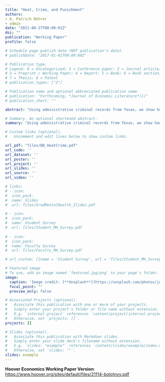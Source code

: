 ```yaml
---
title: "Heat, Crime, and Punishment"
authors:
- A. Patrick Behrer
- admin
date: "2021-08-27T00:00:01Z"
doi: ""
publication: "Working Paper"
profile: false

# Schedule page publish date (NOT publication's date).
# publishDate: "2017-01-01T00:00:00Z"

# Publication type.
# Legend: 0 = Uncategorized; 1 = Conference paper; 2 = Journal article;
# 3 = Preprint / Working Paper; 4 = Report; 5 = Book; 6 = Book section;
# 7 = Thesis; 8 = Patent
# publication_types: ["2"]

# Publication name and optional abbreviated publication name.
# publication: "Forthcoming, *Journal of Economic Literature*(1)"
# publication_short: ""

abstract: "Using administrative criminal records from Texas, we show how heat affects criminal defendants, police officers, prosecutors, and judges. We find that arrests increase by up to 15% on hot days, driven by increases in violent crime. We see no evidence that charging-day heat impacts prosecutorial decisions. However, working alone, judges dismiss fewer cases, issue longer prison sentences, and levy higher fines when ruling on hot days. Higher incomes, newer housing, more teamwork, and less accessible weapons may decrease the adverse effects of heat. Even with adaptation, we forecast that climate change will increase crime and have substantial distributional consequences."

# Summary. An optional shortened abstract.
summary: "Using administrative criminal records from Texas, we show how heat affects criminal defendants, police officers, prosecutors, and judges. We find that arrests increase by up to 15% on hot days, driven by increases in violent crime. We see no evidence that charging-day heat impacts prosecutorial decisions. However, working alone, judges dismiss fewer cases, issue longer prison sentences, and levy higher fines when ruling on hot days. Higher incomes, newer housing, more teamwork, and less accessible weapons may decrease the adverse effects of heat. Even with adaptation, we forecast that climate change will increase crime and have substantial distributional consequences."

# Custom links (optional).
#   Uncomment and edit lines below to show custom links.

url_pdf: "files/BB_HeatCrime.pdf"
url_code: '' 
url_dataset: ''
url_poster: ''
url_project: ''
url_slides: ''
url_source: ''
url_video: ''

# links: 
# - icon:
#  icon_pack:
#  name: Slides
#  url: files/GradMentalHealth_Slides.pdf

# - icon: 
#  icon_pack: 
#  name: Student Survey
#  url: files/Student_MH_Survey.pdf
  
# - icon:
#  icon_pack:
#  name: Faculty Survey
#  url: files/Faculty_MH_Survey.pdf

# url_custom: [{name = 'Student Survey', url = 'files/Student_MH_Survey.pdf'}]

# Featured image
# To use, add an image named `featured.jpg/png` to your page's folder. 
image:
  caption: 'Image credit: [**Unsplash**](https://unsplash.com/photos/jdD8gXaTZsc)'
  focal_point: ""
  preview_only: false

# Associated Projects (optional).
#   Associate this publication with one or more of your projects.
#   Simply enter your project's folder or file name without extension.
#   E.g. `internal-project` references `content/project/internal-project/index.md`.
#   Otherwise, set `projects: []`.
projects: []

# Slides (optional).
#   Associate this publication with Markdown slides.
#   Simply enter your slide deck's filename without extension.
#   E.g. `slides: "example"` references `content/slides/example/index.md`.
#   Otherwise, set `slides: ""`.
slides: example
---
```


<b>Hoover Economics Working Paper Version</b>:
https://www.hoover.org/sites/default/files/21114-bolotnyy.pdf
